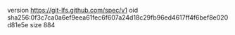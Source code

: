 version https://git-lfs.github.com/spec/v1
oid sha256:0f3c7ca0a6ef9eea61fec6f607a24d18c29fb96ed4617ff4f6bef8e020d81e5e
size 884
